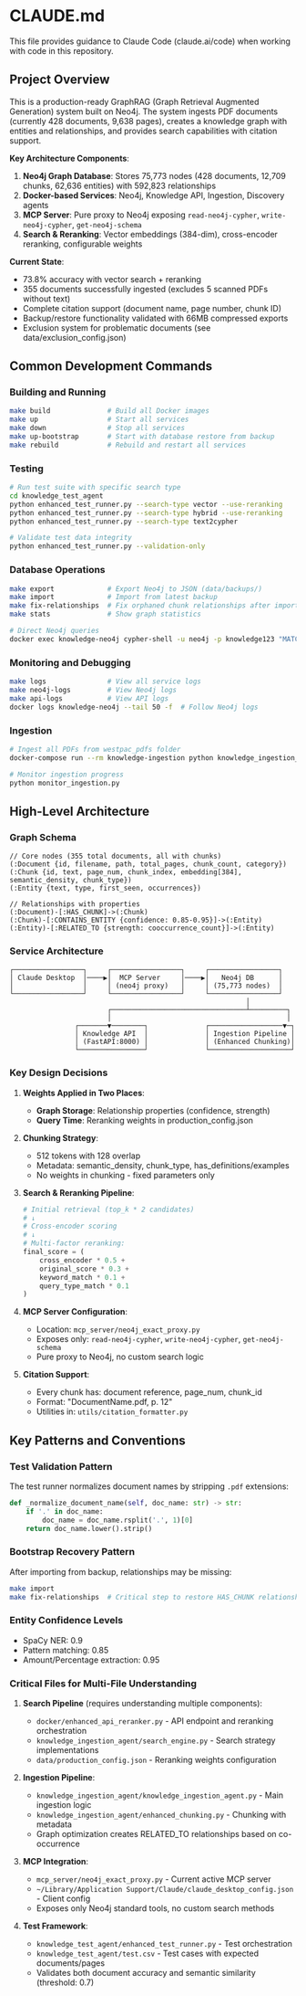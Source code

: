 # CLAUDE.md

This file provides guidance to Claude Code (claude.ai/code) when working with code in this repository.

## Project Overview

This is a production-ready GraphRAG (Graph Retrieval Augmented Generation) system built on Neo4j. The system ingests PDF documents (currently 428 documents, 9,638 pages), creates a knowledge graph with entities and relationships, and provides search capabilities with citation support.

**Key Architecture Components**:
1. **Neo4j Graph Database**: Stores 75,773 nodes (428 documents, 12,709 chunks, 62,636 entities) with 592,823 relationships
2. **Docker-based Services**: Neo4j, Knowledge API, Ingestion, Discovery agents
3. **MCP Server**: Pure proxy to Neo4j exposing `read-neo4j-cypher`, `write-neo4j-cypher`, `get-neo4j-schema`
4. **Search & Reranking**: Vector embeddings (384-dim), cross-encoder reranking, configurable weights

**Current State**:
- 73.8% accuracy with vector search + reranking
- 355 documents successfully ingested (excludes 5 scanned PDFs without text)
- Complete citation support (document name, page number, chunk ID)
- Backup/restore functionality validated with 66MB compressed exports
- Exclusion system for problematic documents (see data/exclusion_config.json)

## Common Development Commands

### Building and Running
```bash
make build              # Build all Docker images
make up                 # Start all services
make down               # Stop all services
make up-bootstrap       # Start with database restore from backup
make rebuild            # Rebuild and restart all services
```

### Testing
```bash
# Run test suite with specific search type
cd knowledge_test_agent
python enhanced_test_runner.py --search-type vector --use-reranking
python enhanced_test_runner.py --search-type hybrid --use-reranking
python enhanced_test_runner.py --search-type text2cypher

# Validate test data integrity
python enhanced_test_runner.py --validation-only
```

### Database Operations
```bash
make export             # Export Neo4j to JSON (data/backups/)
make import             # Import from latest backup
make fix-relationships  # Fix orphaned chunk relationships after import
make stats              # Show graph statistics

# Direct Neo4j queries
docker exec knowledge-neo4j cypher-shell -u neo4j -p knowledge123 "MATCH (n) RETURN labels(n)[0] as label, count(n) as count"
```

### Monitoring and Debugging
```bash
make logs               # View all service logs
make neo4j-logs         # View Neo4j logs
make api-logs           # View API logs
docker logs knowledge-neo4j --tail 50 -f  # Follow Neo4j logs
```

### Ingestion
```bash
# Ingest all PDFs from westpac_pdfs folder
docker-compose run --rm knowledge-ingestion python knowledge_ingestion_agent_v2.py --folder /data/pdfs/westpac_pdfs

# Monitor ingestion progress
python monitor_ingestion.py
```

## High-Level Architecture

### Graph Schema
```cypher
// Core nodes (355 total documents, all with chunks)
(:Document {id, filename, path, total_pages, chunk_count, category})
(:Chunk {id, text, page_num, chunk_index, embedding[384], semantic_density, chunk_type})
(:Entity {text, type, first_seen, occurrences})

// Relationships with properties
(:Document)-[:HAS_CHUNK]->(:Chunk)
(:Chunk)-[:CONTAINS_ENTITY {confidence: 0.85-0.95}]->(:Entity)
(:Entity)-[:RELATED_TO {strength: cooccurrence_count}]->(:Entity)
```

### Service Architecture
```
┌─────────────────┐     ┌─────────────────┐     ┌─────────────────┐
│ Claude Desktop  │────▶│  MCP Server     │────▶│   Neo4j DB      │
│                 │     │ (neo4j proxy)   │     │ (75,773 nodes)  │
└─────────────────┘     └─────────────────┘     └─────────────────┘
                                                          │
                        ┌─────────────────────────────────┴─────────┐
                        │                                           │
                ┌───────▼────────┐              ┌──────────────────▼─┐
                │ Knowledge API  │              │ Ingestion Pipeline │
                │ (FastAPI:8000) │              │ (Enhanced Chunking)│
                └────────────────┘              └────────────────────┘
```

### Key Design Decisions

1. **Weights Applied in Two Places**:
   - **Graph Storage**: Relationship properties (confidence, strength)
   - **Query Time**: Reranking weights in production_config.json

2. **Chunking Strategy**:
   - 512 tokens with 128 overlap
   - Metadata: semantic_density, chunk_type, has_definitions/examples
   - No weights in chunking - fixed parameters only

3. **Search & Reranking Pipeline**:
   ```python
   # Initial retrieval (top_k * 2 candidates)
   # ↓
   # Cross-encoder scoring
   # ↓
   # Multi-factor reranking:
   final_score = (
       cross_encoder * 0.5 +
       original_score * 0.3 +
       keyword_match * 0.1 +
       query_type_match * 0.1
   )
   ```

4. **MCP Server Configuration**:
   - Location: `mcp_server/neo4j_exact_proxy.py`
   - Exposes only: `read-neo4j-cypher`, `write-neo4j-cypher`, `get-neo4j-schema`
   - Pure proxy to Neo4j, no custom search logic

5. **Citation Support**:
   - Every chunk has: document reference, page_num, chunk_id
   - Format: "DocumentName.pdf, p. 12"
   - Utilities in: `utils/citation_formatter.py`

## Key Patterns and Conventions

### Test Validation Pattern
The test runner normalizes document names by stripping `.pdf` extensions:
```python
def _normalize_document_name(self, doc_name: str) -> str:
    if '.' in doc_name:
        doc_name = doc_name.rsplit('.', 1)[0]
    return doc_name.lower().strip()
```

### Bootstrap Recovery Pattern
After importing from backup, relationships may be missing:
```bash
make import
make fix-relationships  # Critical step to restore HAS_CHUNK relationships
```

### Entity Confidence Levels
- SpaCy NER: 0.9
- Pattern matching: 0.85
- Amount/Percentage extraction: 0.95

### Critical Files for Multi-File Understanding

1. **Search Pipeline** (requires understanding multiple components):
   - `docker/enhanced_api_reranker.py` - API endpoint and reranking orchestration
   - `knowledge_ingestion_agent/search_engine.py` - Search strategy implementations
   - `data/production_config.json` - Reranking weights configuration

2. **Ingestion Pipeline**:
   - `knowledge_ingestion_agent/knowledge_ingestion_agent.py` - Main ingestion logic
   - `knowledge_ingestion_agent/enhanced_chunking.py` - Chunking with metadata
   - Graph optimization creates RELATED_TO relationships based on co-occurrence

3. **MCP Integration**:
   - `mcp_server/neo4j_exact_proxy.py` - Current active MCP server
   - `~/Library/Application Support/Claude/claude_desktop_config.json` - Client config
   - Exposes only Neo4j standard tools, no custom search methods

4. **Test Framework**:
   - `knowledge_test_agent/enhanced_test_runner.py` - Test orchestration
   - `knowledge_test_agent/test.csv` - Test cases with expected documents/pages
   - Validates both document accuracy and semantic similarity (threshold: 0.7)